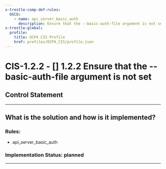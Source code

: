 ```yaml
---
x-trestle-comp-def-rules:
  OSCO:
    - name: api_server_basic_auth
      description: Ensure that the --basic-auth-file argument is not set
x-trestle-global:
  profile:
    title: OCP4 CIS Profile
    href: profiles/OCP4_CIS/profile.json
---
```


# CIS-1.2.2 - \[\] 1.2.2 Ensure that the --basic-auth-file argument is not set

## Control Statement

______________________________________________________________________

## What is the solution and how is it implemented?

<!-- For implementation status enter one of: implemented, partial, planned, alternative, not-applicable -->

<!-- Note that the list of rules under ### Rules: is read-only and changes will not be captured after assembly to JSON -->

<!-- Add control implementation description here for control: CIS-1.2.2 -->

### Rules:

  - api_server_basic_auth

### Implementation Status: planned

______________________________________________________________________
